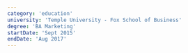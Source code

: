 ```yaml
---
category: 'education'
university: 'Temple University - Fox School of Business'
degree: 'BA Marketing'
startDate: 'Sept 2015'
endDate: 'Aug 2017'
---
```



